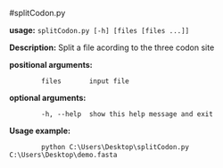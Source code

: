 #splitCodon.py

**usage:** `splitCodon.py [-h] [files [files ...]]`

**Description:**  Split a file acording to the three codon site

**positional arguments:**

            files       input file

**optional arguments:**

            -h, --help  show this help message and exit

**Usage example:**

            python C:\Users\Desktop\splitCodon.py C:\Users\Desktop\demo.fasta
